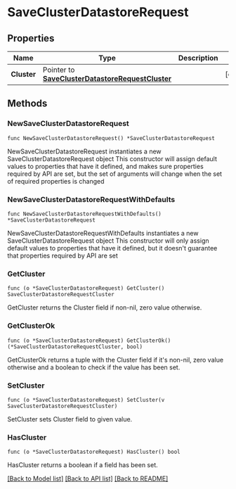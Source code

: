 # SaveClusterDatastoreRequest

## Properties

Name | Type | Description | Notes
------------ | ------------- | ------------- | -------------
**Cluster** | Pointer to [**SaveClusterDatastoreRequestCluster**](SaveClusterDatastoreRequestCluster.md) |  | [optional] 

## Methods

### NewSaveClusterDatastoreRequest

`func NewSaveClusterDatastoreRequest() *SaveClusterDatastoreRequest`

NewSaveClusterDatastoreRequest instantiates a new SaveClusterDatastoreRequest object
This constructor will assign default values to properties that have it defined,
and makes sure properties required by API are set, but the set of arguments
will change when the set of required properties is changed

### NewSaveClusterDatastoreRequestWithDefaults

`func NewSaveClusterDatastoreRequestWithDefaults() *SaveClusterDatastoreRequest`

NewSaveClusterDatastoreRequestWithDefaults instantiates a new SaveClusterDatastoreRequest object
This constructor will only assign default values to properties that have it defined,
but it doesn't guarantee that properties required by API are set

### GetCluster

`func (o *SaveClusterDatastoreRequest) GetCluster() SaveClusterDatastoreRequestCluster`

GetCluster returns the Cluster field if non-nil, zero value otherwise.

### GetClusterOk

`func (o *SaveClusterDatastoreRequest) GetClusterOk() (*SaveClusterDatastoreRequestCluster, bool)`

GetClusterOk returns a tuple with the Cluster field if it's non-nil, zero value otherwise
and a boolean to check if the value has been set.

### SetCluster

`func (o *SaveClusterDatastoreRequest) SetCluster(v SaveClusterDatastoreRequestCluster)`

SetCluster sets Cluster field to given value.

### HasCluster

`func (o *SaveClusterDatastoreRequest) HasCluster() bool`

HasCluster returns a boolean if a field has been set.


[[Back to Model list]](../README.md#documentation-for-models) [[Back to API list]](../README.md#documentation-for-api-endpoints) [[Back to README]](../README.md)


